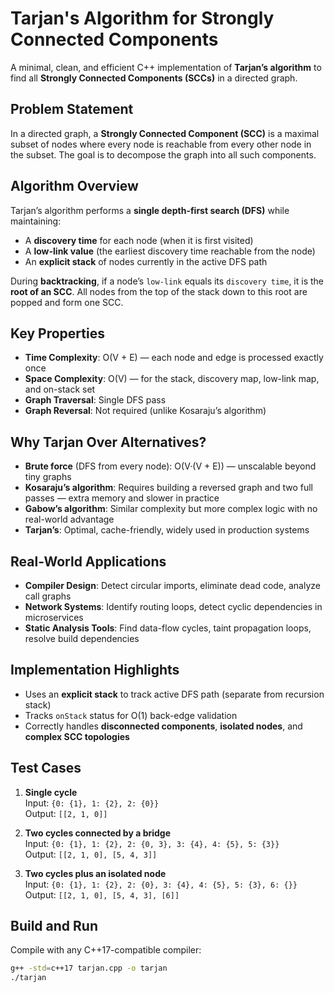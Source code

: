 # Tarjan's Algorithm for Strongly Connected Components

A minimal, clean, and efficient C++ implementation of **Tarjan’s algorithm** to find all **Strongly Connected Components (SCCs)** in a directed graph.

## Problem Statement

In a directed graph, a **Strongly Connected Component (SCC)** is a maximal subset of nodes where every node is reachable from every other node in the subset. The goal is to decompose the graph into all such components.

## Algorithm Overview

Tarjan’s algorithm performs a **single depth-first search (DFS)** while maintaining:
- A **discovery time** for each node (when it is first visited)
- A **low-link value** (the earliest discovery time reachable from the node)
- An **explicit stack** of nodes currently in the active DFS path

During **backtracking**, if a node’s `low-link` equals its `discovery time`, it is the **root of an SCC**. All nodes from the top of the stack down to this root are popped and form one SCC.

## Key Properties

- **Time Complexity**: O(V + E) — each node and edge is processed exactly once  
- **Space Complexity**: O(V) — for the stack, discovery map, low-link map, and on-stack set  
- **Graph Traversal**: Single DFS pass  
- **Graph Reversal**: Not required (unlike Kosaraju’s algorithm)

## Why Tarjan Over Alternatives?

- **Brute force** (DFS from every node): O(V·(V + E)) — unscalable beyond tiny graphs  
- **Kosaraju’s algorithm**: Requires building a reversed graph and two full passes — extra memory and slower in practice  
- **Gabow’s algorithm**: Similar complexity but more complex logic with no real-world advantage  
- **Tarjan’s**: Optimal, cache-friendly, widely used in production systems

## Real-World Applications

- **Compiler Design**: Detect circular imports, eliminate dead code, analyze call graphs  
- **Network Systems**: Identify routing loops, detect cyclic dependencies in microservices  
- **Static Analysis Tools**: Find data-flow cycles, taint propagation loops, resolve build dependencies

## Implementation Highlights

- Uses an **explicit stack** to track active DFS path (separate from recursion stack)  
- Tracks `onStack` status for O(1) back-edge validation  
- Correctly handles **disconnected components**, **isolated nodes**, and **complex SCC topologies**

## Test Cases

1. **Single cycle**  
   Input: `{0: {1}, 1: {2}, 2: {0}}`  
   Output: `[[2, 1, 0]]`

2. **Two cycles connected by a bridge**  
   Input: `{0: {1}, 1: {2}, 2: {0, 3}, 3: {4}, 4: {5}, 5: {3}}`  
   Output: `[[2, 1, 0], [5, 4, 3]]`

3. **Two cycles plus an isolated node**  
   Input: `{0: {1}, 1: {2}, 2: {0}, 3: {4}, 4: {5}, 5: {3}, 6: {}}`  
   Output: `[[2, 1, 0], [5, 4, 3], [6]]`

## Build and Run

Compile with any C++17-compatible compiler:

```bash
g++ -std=c++17 tarjan.cpp -o tarjan
./tarjan

